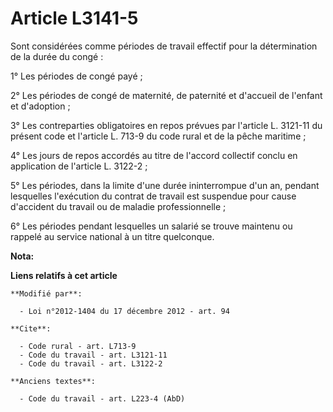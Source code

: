 # Article L3141-5

Sont considérées comme périodes de travail effectif pour la détermination de la durée du congé : 

1° Les périodes de congé payé ; 

2° Les périodes de congé de maternité, de paternité et d'accueil de l'enfant et d'adoption ; 

3° Les contreparties obligatoires en repos prévues par l'article L. 3121-11 du présent code et l'article L. 713-9 du code
rural et de la pêche maritime ; 

4° Les jours de repos accordés au titre de l'accord collectif conclu en application de l'article L. 3122-2 ; 

5° Les périodes, dans la limite d'une durée ininterrompue d'un an, pendant lesquelles l'exécution du contrat de travail est
suspendue pour cause d'accident du travail ou de maladie professionnelle ; 

6° Les périodes pendant lesquelles un salarié se trouve maintenu ou rappelé au service national à un titre quelconque.

**Nota:**



**Liens relatifs à cet article**

	**Modifié par**:

	  - Loi n°2012-1404 du 17 décembre 2012 - art. 94

	**Cite**:

	  - Code rural - art. L713-9
	  - Code du travail - art. L3121-11
	  - Code du travail - art. L3122-2

	**Anciens textes**:

	  - Code du travail - art. L223-4 (AbD)
